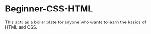 # Beginner-CSS-HTML

This acts as a boiler plate for anyone who wants to learn the basics of HTML and CSS. 
